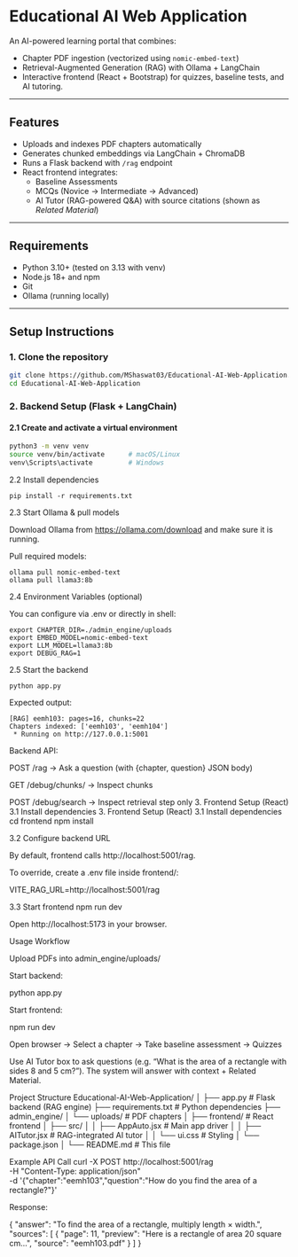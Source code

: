 # Educational AI Web Application

An AI-powered learning portal that combines:
- Chapter PDF ingestion (vectorized using `nomic-embed-text`)
- Retrieval-Augmented Generation (RAG) with Ollama + LangChain
- Interactive frontend (React + Bootstrap) for quizzes, baseline tests, and AI tutoring.

---

## Features
- Uploads and indexes PDF chapters automatically
- Generates chunked embeddings via LangChain + ChromaDB
- Runs a Flask backend with `/rag` endpoint
- React frontend integrates:
  - Baseline Assessments
  - MCQs (Novice → Intermediate → Advanced)
  - AI Tutor (RAG-powered Q&A) with source citations (shown as *Related Material*)

---

## Requirements
- Python 3.10+ (tested on 3.13 with venv)
- Node.js 18+ and npm
- Git
- Ollama (running locally)

---

## Setup Instructions

### 1. Clone the repository
```bash
git clone https://github.com/MShaswat03/Educational-AI-Web-Application.git
cd Educational-AI-Web-Application
```

### 2. Backend Setup (Flask + LangChain)

#### 2.1 Create and activate a virtual environment
```bash
python3 -m venv venv
source venv/bin/activate      # macOS/Linux
venv\Scripts\activate         # Windows
```
2.2 Install dependencies
```
pip install -r requirements.txt
```
2.3 Start Ollama & pull models

Download Ollama from https://ollama.com/download
 and make sure it is running.

Pull required models:
```
ollama pull nomic-embed-text
ollama pull llama3:8b
```
2.4 Environment Variables (optional)

You can configure via .env or directly in shell:
```
export CHAPTER_DIR=./admin_engine/uploads
export EMBED_MODEL=nomic-embed-text
export LLM_MODEL=llama3:8b
export DEBUG_RAG=1
```
2.5 Start the backend
```
python app.py
```
Expected output:
```
[RAG] eemh103: pages=16, chunks=22
Chapters indexed: ['eemh103', 'eemh104']
 * Running on http://127.0.0.1:5001
```

Backend API:

POST /rag → Ask a question (with {chapter, question} JSON body)

GET /debug/chunks/<chapter> → Inspect chunks

POST /debug/search → Inspect retrieval step only
3. Frontend Setup (React)
3.1 Install dependencies
3. Frontend Setup (React)
3.1 Install dependencies
cd frontend
npm install

3.2 Configure backend URL

By default, frontend calls http://localhost:5001/rag.

To override, create a .env file inside frontend/:

VITE_RAG_URL=http://localhost:5001/rag

3.3 Start frontend
npm run dev


Open http://localhost:5173
 in your browser.

Usage Workflow

Upload PDFs into admin_engine/uploads/

Start backend:

python app.py


Start frontend:

npm run dev


Open browser → Select a chapter → Take baseline assessment → Quizzes

Use AI Tutor box to ask questions (e.g. “What is the area of a rectangle with sides 8 and 5 cm?”).
The system will answer with context + Related Material.

Project Structure
Educational-AI-Web-Application/
│
├── app.py                  # Flask backend (RAG engine)
├── requirements.txt        # Python dependencies
├── admin_engine/
│   └── uploads/            # PDF chapters
│
├── frontend/               # React frontend
│   ├── src/
│   │   ├── AppAuto.jsx     # Main app driver
│   │   ├── AITutor.jsx     # RAG-integrated AI tutor
│   │   └── ui.css          # Styling
│   └── package.json
│
└── README.md               # This file

Example API Call
curl -X POST http://localhost:5001/rag \
  -H "Content-Type: application/json" \
  -d '{"chapter":"eemh103","question":"How do you find the area of a rectangle?"}'


Response:

{
  "answer": "To find the area of a rectangle, multiply length × width.",
  "sources": [
    {
      "page": 11,
      "preview": "Here is a rectangle of area 20 square cm...",
      "source": "eemh103.pdf"
    }
  ]
}

